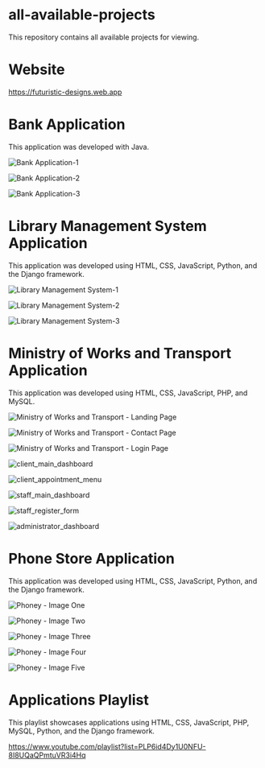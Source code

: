 # all-available-projects
This repository contains all available projects for viewing. 

# Website
https://futuristic-designs.web.app

# Bank Application
This application was developed with Java.

![Bank Application-1](https://github.com/Kerry-Mannette/all-available-projects/assets/172540016/5ab9315c-867b-4a79-afbe-ce837bf3307d)

![Bank Application-2](https://github.com/Kerry-Mannette/all-available-projects/assets/172540016/92280030-0c5b-44a9-ad0d-8c69c4be46ca)

![Bank Application-3](https://github.com/Kerry-Mannette/all-available-projects/assets/172540016/b69b14ac-9c81-451a-a07a-8cc1dda869ad)


# Library Management System Application
This application was developed using HTML, CSS, JavaScript, Python, and the Django framework.

![Library Management System-1](https://github.com/Kerry-Mannette/all-available-projects/assets/172540016/a57ef9b7-eca5-4c3f-852c-c4d1ff5bab93)

![Library Management System-2](https://github.com/Kerry-Mannette/all-available-projects/assets/172540016/26d279fb-94b9-4b4a-8eb9-97b382df33fd)

![Library Management System-3](https://github.com/Kerry-Mannette/all-available-projects/assets/172540016/7ab0a464-5ed0-49da-857f-4040deb7ee92)

# Ministry of Works and Transport Application
This application was developed using HTML, CSS, JavaScript, PHP, and MySQL.

![Ministry of Works and Transport - Landing Page](https://github.com/Kerry-Mannette/all-available-projects/assets/172540016/d1b9726f-ee49-4f24-9634-9e6c0ab517bc)

![Ministry of Works and Transport - Contact Page](https://github.com/Kerry-Mannette/all-available-projects/assets/172540016/5d489844-d9a7-4ce4-a03f-a9f62b7f5d93)

![Ministry of Works and Transport - Login Page](https://github.com/Kerry-Mannette/all-available-projects/assets/172540016/10f36043-8615-4ad9-a4ea-a3c1558d51e3)

![client_main_dashboard](https://github.com/user-attachments/assets/b774c5eb-449d-466d-8aff-3131b0566734)

![client_appointment_menu](https://github.com/user-attachments/assets/30e14cd9-84a7-4bd2-8d3a-1277a9b75a78)

![staff_main_dashboard](https://github.com/user-attachments/assets/d0df3d33-40f9-4cbd-b99a-8620508e9480)

![staff_register_form](https://github.com/user-attachments/assets/7c55d4da-ed25-477f-8da3-915c6af58640)

![administrator_dashboard](https://github.com/user-attachments/assets/78babb3c-39e1-4380-86a1-f21cc54728cf)


# Phone Store Application
This application was developed using HTML, CSS, JavaScript, Python, and the Django framework.

![Phoney - Image One](https://github.com/Kerry-Mannette/all-available-projects/assets/172540016/240180db-2d08-40e5-9c12-28ce47318731)

![Phoney - Image Two](https://github.com/Kerry-Mannette/all-available-projects/assets/172540016/8a350d8f-3181-4045-b9e3-2ede1462c073)

![Phoney - Image Three](https://github.com/Kerry-Mannette/all-available-projects/assets/172540016/926f15cb-9e89-4c8a-89dc-aedcd7c6ef61)

![Phoney - Image Four](https://github.com/user-attachments/assets/83e59409-0e6c-4287-8f95-eb96d42bec04)

![Phoney - Image Five](https://github.com/user-attachments/assets/2961b0dd-e38c-4564-a540-d6d6282bfb25)


# Applications Playlist
This playlist showcases applications using HTML, CSS, JavaScript, PHP, MySQL, Python, and the Django framework.

https://www.youtube.com/playlist?list=PLP6id4Dy1U0NFU-8I8UQaQPmtuVR3i4Hq
